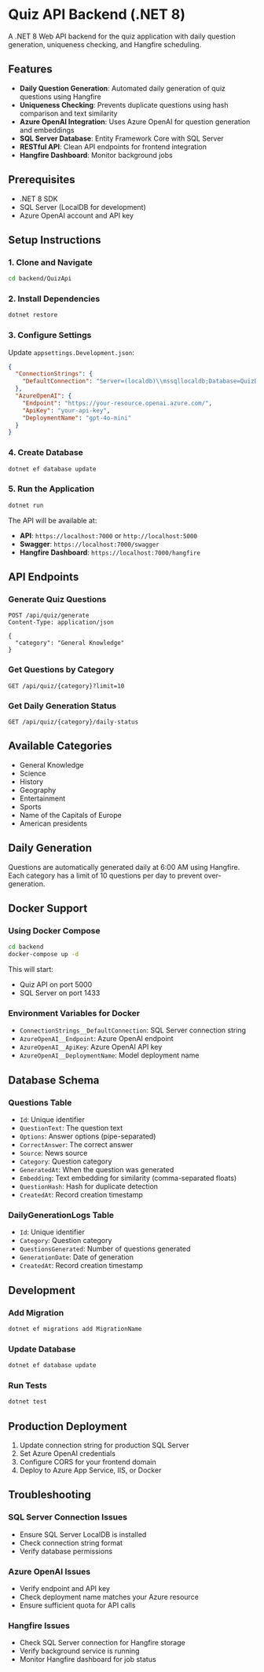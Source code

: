 # Quiz API Backend (.NET 8)

A .NET 8 Web API backend for the quiz application with daily question generation, uniqueness checking, and Hangfire scheduling.

## Features

- **Daily Question Generation**: Automated daily generation of quiz questions using Hangfire
- **Uniqueness Checking**: Prevents duplicate questions using hash comparison and text similarity
- **Azure OpenAI Integration**: Uses Azure OpenAI for question generation and embeddings
- **SQL Server Database**: Entity Framework Core with SQL Server
- **RESTful API**: Clean API endpoints for frontend integration
- **Hangfire Dashboard**: Monitor background jobs

## Prerequisites

- .NET 8 SDK
- SQL Server (LocalDB for development)
- Azure OpenAI account and API key

## Setup Instructions

### 1. Clone and Navigate
```bash
cd backend/QuizApi
```

### 2. Install Dependencies
```bash
dotnet restore
```

### 3. Configure Settings

Update `appsettings.Development.json`:

```json
{
  "ConnectionStrings": {
    "DefaultConnection": "Server=(localdb)\\mssqllocaldb;Database=QuizDb;Trusted_Connection=true;MultipleActiveResultSets=true"
  },
  "AzureOpenAI": {
    "Endpoint": "https://your-resource.openai.azure.com/",
    "ApiKey": "your-api-key",
    "DeploymentName": "gpt-4o-mini"
  }
}
```

### 4. Create Database
```bash
dotnet ef database update
```

### 5. Run the Application
```bash
dotnet run
```

The API will be available at:
- **API**: `https://localhost:7000` or `http://localhost:5000`
- **Swagger**: `https://localhost:7000/swagger`
- **Hangfire Dashboard**: `https://localhost:7000/hangfire`

## API Endpoints

### Generate Quiz Questions
```http
POST /api/quiz/generate
Content-Type: application/json

{
  "category": "General Knowledge"
}
```

### Get Questions by Category
```http
GET /api/quiz/{category}?limit=10
```

### Get Daily Generation Status
```http
GET /api/quiz/{category}/daily-status
```

## Available Categories

- General Knowledge
- Science
- History
- Geography
- Entertainment
- Sports
- Name of the Capitals of Europe
- American presidents

## Daily Generation

Questions are automatically generated daily at 6:00 AM using Hangfire. Each category has a limit of 10 questions per day to prevent over-generation.

## Docker Support

### Using Docker Compose
```bash
cd backend
docker-compose up -d
```

This will start:
- Quiz API on port 5000
- SQL Server on port 1433

### Environment Variables for Docker
- `ConnectionStrings__DefaultConnection`: SQL Server connection string
- `AzureOpenAI__Endpoint`: Azure OpenAI endpoint
- `AzureOpenAI__ApiKey`: Azure OpenAI API key
- `AzureOpenAI__DeploymentName`: Model deployment name

## Database Schema

### Questions Table
- `Id`: Unique identifier
- `QuestionText`: The question text
- `Options`: Answer options (pipe-separated)
- `CorrectAnswer`: The correct answer
- `Source`: News source
- `Category`: Question category
- `GeneratedAt`: When the question was generated
- `Embedding`: Text embedding for similarity (comma-separated floats)
- `QuestionHash`: Hash for duplicate detection
- `CreatedAt`: Record creation timestamp

### DailyGenerationLogs Table
- `Id`: Unique identifier
- `Category`: Question category
- `QuestionsGenerated`: Number of questions generated
- `GenerationDate`: Date of generation
- `CreatedAt`: Record creation timestamp

## Development

### Add Migration
```bash
dotnet ef migrations add MigrationName
```

### Update Database
```bash
dotnet ef database update
```

### Run Tests
```bash
dotnet test
```

## Production Deployment

1. Update connection string for production SQL Server
2. Set Azure OpenAI credentials
3. Configure CORS for your frontend domain
4. Deploy to Azure App Service, IIS, or Docker

## Troubleshooting

### SQL Server Connection Issues
- Ensure SQL Server LocalDB is installed
- Check connection string format
- Verify database permissions

### Azure OpenAI Issues
- Verify endpoint and API key
- Check deployment name matches your Azure resource
- Ensure sufficient quota for API calls

### Hangfire Issues
- Check SQL Server connection for Hangfire storage
- Verify background service is running
- Monitor Hangfire dashboard for job status 